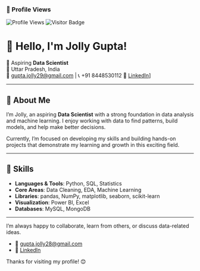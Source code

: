 ### 👀 Profile Views
![Profile Views](https://profile-counter.glitch.me/JollyGupta/count.svg?digits=4&style=flat-square&color=blue&label=👁️%20views)
![Visitor Badge](https://<your-vercel-app-name>.vercel.app/badge?page=JollyGupta)




# 👋 Hello, I'm Jolly Gupta!

🎯 Aspiring **Data Scientist**  
📍 Uttar Pradesh, India  
📧 gupta.jolly29@gmail.com | 📞 +91 8448530112
🔗 [LinkedIn](https://www.linkedin.com/in/jolly-gupta-b7672a189/)]

---

## 🚀 About Me

I’m Jolly, an aspiring **Data Scientist** with a strong foundation in data analysis and machine learning. I enjoy working with data to find patterns, build models, and help make better decisions.

Currently, I’m focused on developing my skills and building hands-on projects that demonstrate my learning and growth in this exciting field.

---

## 🧠 Skills

- **Languages & Tools**: Python, SQL, Statistics  
- **Core Areas**: Data Cleaning, EDA, Machine Learning  
- **Libraries**: pandas, NumPy, matplotlib, seaborn, scikit-learn  
- **Visualization**: Power BI, Excel  
- **Databases**: MySQL, MongoDB

---


I’m always happy to collaborate, learn from others, or discuss data-related ideas.

- 📧 gupta.jolly28@gmail.com  
- 🔗 [LinkedIn](https://www.linkedin.com/in/jolly-gupta-b7672a189/)

Thanks for visiting my profile! 😊

